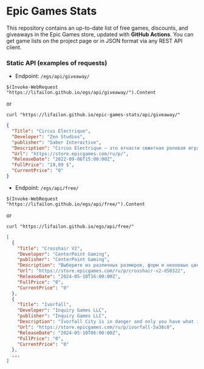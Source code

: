 # Epic Games Stats

This repository contains an up-to-date list of free games, discounts, and giveaways in the Epic Games store, updated with **GitHub Actions**. You can get game lists on the project page or in JSON format via any REST API client.

### Static API (examples of requests)

- Endpoint: `/egs/api/giveaway/`

`$(Invoke-WebRequest "https://lifailon.github.io/egs/api/giveaway/").Content`

or 

`curl "https://lifailon.github.io/epic-games-stats/api/giveaway/"`

```json
{
  "Title": "Circus Electrique",
  "Developer": "Zen Studios",
  "publisher": "Saber Interactive",
  "Description": "Circus Electrique — это отчасти сюжетная ролевая игра, отчасти боевая тактика, отчасти симулятор управления цирком. Но, самое главное, это игра, от которой невозможно оторваться. Когда лондонские обыватели ни с того, ни с сего вдруг начинают превращаться в безжалостных убийц, судьба города оказывается в умелых руках талантливых цирковых артистов. ",
  "Url": "https://store.epicgames.com/ru/p/",
  "ReleaseDate": "2022-09-06T15:00:00Z",
  "FullPrice": "19,99 $",
  "CurrentPrice": "0"
}
```

- Endpoint: `/egs/api/free/`

`$(Invoke-WebRequest "https://lifailon.github.io/egs/api/free/").Content`

or 

`curl "https://lifailon.github.io/egs/api/free/"`

```json
[
  {
    "Title": "Crosshair V2",
    "Developer": "CenterPoint Gaming",
    "publisher": "CenterPoint Gaming",
    "Description": "Выберите из различных размеров, форм и неоновых цветов, чтобы найти прицел, который даст вам наибольшее преимущество в вашей любимой игре.",
    "Url": "https://store.epicgames.com/ru/p/crosshair-v2-d58322",
    "ReleaseDate": "2024-05-10T16:00:00Z",
    "FullPrice": "0",
    "CurrentPrice": "0"
  },
  {
    "Title": "Ivorfall",
    "Developer": "Inquiry Games LLC",
    "publisher": "Inquiry Games LLC",
    "Description": "Ivorfall City is in danger and only you have what it takes to save it! Ivorfall is a Steampunk, roguelike, twin-stick shooter where you take up the mantle of Detective Flintlock who must face off against hordes of enemies in destructible environments.",
    "Url": "https://store.epicgames.com/ru/p/ivorfall-5a38c0",
    "ReleaseDate": "2024-05-10T06:00:00Z",
    "FullPrice": "0",
    "CurrentPrice": "0"
  },
  ...
]
```